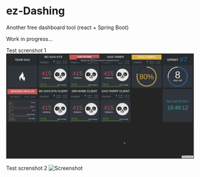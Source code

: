 # ez-Dashing
Another free dashboard tool (react + Spring Boot)

Work in progress...

Test screnshot 1
![Screenshot](/ez-client/screenshot.png)

Test screnshot 2
![Screenshot](https://cloud.githubusercontent.com/assets/10855457/26764080/172cce24-4960-11e7-94d4-2aef93432a02.png)
